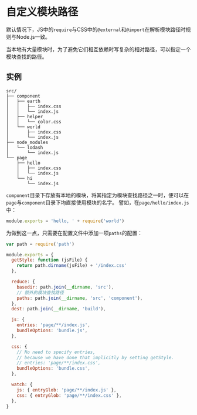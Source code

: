 # 自定义模块路径
默认情况下，JS中的`require`与CSS中的`@external`和`@import`在解析模块路径时规则与Node.js一致。

当本地有大量模块时，为了避免它们相互依赖时写复杂的相对路径，可以指定一个模块查找的路径。

## 实例
```
src/
├── component
│   ├── earth
│   │   ├── index.css
│   │   └── index.js
│   ├── helper
│   │   └── color.css
│   └── world
│       ├── index.css
│       └── index.js
├── node_modules
│   └── lodash
│       └── index.js
└── page
    ├── hello
    │   ├── index.css
    │   └── index.js
    └── hi
        └── index.js

```

`component`目录下存放有本地的模块，将其指定为模块查找路径之一时，便可以在`page`与`component`目录下均直接使用模块的名字。
譬如，在`page/hello/index.js`中：
```js
module.exports = 'hello, ' + require('world')

```

为做到这一点，只需要在配置文件中添加一项`paths`的配置：

```js
var path = require('path')

module.exports = {
  getStyle: function (jsFile) {
    return path.dirname(jsFile) + '/index.css'
  },

  reduce: {
    basedir: path.join(__dirname, 'src'),
    // 额外的模块查找路径
    paths: path.join(__dirname, 'src', 'component'),
  },
  dest: path.join(__dirname, 'build'),

  js: {
    entries: 'page/**/index.js',
    bundleOptions: 'bundle.js',
  },

  css: {
    // No need to specify entries,
    // because we have done that implicitly by setting getStyle.
    // entries: 'page/**/index.css',
    bundleOptions: 'bundle.css',
  },

  watch: {
    js: { entryGlob: 'page/**/index.js' },
    css: { entryGlob: 'page/**/index.css' },
  },
}

```

